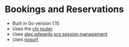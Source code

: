 # Bookings and Reservations

<!--The repository for [Building Modern Web Applications with Go](https://www.udemy.com/course/building-modern-web-applications-with-go/?referralCode=0415FB906223F10C6800)-->



- Built in Go version 1.15
- Uses the [chi router](github.com/go-chi/chi)
- Uses [alex edwards scs session management](github.com/alexedwards/scs)
- Uses [nosurf](github.com/justinas/nosurf)
